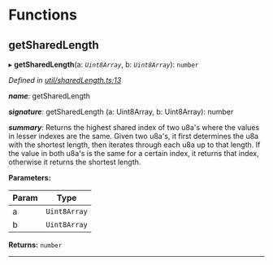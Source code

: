 

# Functions

<a id="getsharedlength"></a>

##  getSharedLength

▸ **getSharedLength**(a: *`Uint8Array`*, b: *`Uint8Array`*): `number`

*Defined in [util/sharedLength.ts:13](https://github.com/polkadot-js/common/blob/0ddac0a/packages/trie-hash/src/util/sharedLength.ts#L13)*

*__name__*: getSharedLength

*__signature__*: getSharedLength (a: Uint8Array, b: Uint8Array): number

*__summary__*: Returns the highest shared index of two u8a's where the values in lesser indexes are the same. Given two u8a's, it first determines the u8a with the shortest length, then iterates through each u8a up to that length. If the value in both u8a's is the same for a certain index, it returns that index, otherwise it returns the shortest length.

**Parameters:**

| Param | Type |
| ------ | ------ |
| a | `Uint8Array` |
| b | `Uint8Array` |

**Returns:** `number`

___

